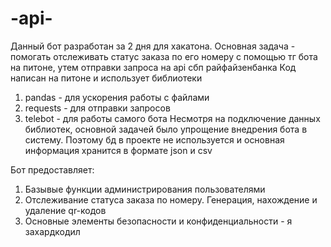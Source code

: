 # -api-
Данный бот разработан за 2 дня для хакатона.
Основная задача - помогать отслеживать статус заказа по его номеру с помощью тг бота на питоне, утем отправки запроса на api сбп райфайзенбанка
Код написан на питоне и использует библиотеки
1) pandas - для ускорения работы с файлами
2) requests - для отправки запросов
3) telebot - для работы самого бота
Несмотря на подключение данных библиотек, основной задачей было упрощение внедрения бота в систему. Поэтому бд в проекте не используется и основная информация хранится в формате json и csv

Бот предоставляет:
1) Базывые функции администрирования пользователями
2) Отслеживание статуса заказа по номеру. Генерация, нахождение и удаление qr-кодов
3) Основные элементы безопасности и конфиденциальности - я захардкодил
